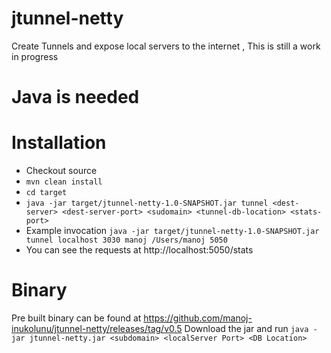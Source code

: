 # jtunnel-netty
Create Tunnels and expose local servers to the internet , This is still a work in progress

# Java is needed

# Installation
* Checkout source
* `mvn clean install`
* `cd target`
* `java -jar target/jtunnel-netty-1.0-SNAPSHOT.jar tunnel <dest-server> <dest-server-port> <sudomain> <tunnel-db-location> <stats-port>`
* Example invocation `java -jar target/jtunnel-netty-1.0-SNAPSHOT.jar tunnel localhost 3030 manoj /Users/manoj 5050`
* You can see the requests at http://localhost:5050/stats

# Binary
Pre built binary can be found at https://github.com/manoj-inukolunu/jtunnel-netty/releases/tag/v0.5
Download the jar and run
`java -jar jtunnel-netty.jar <subdomain> <localServer Port> <DB Location>`

